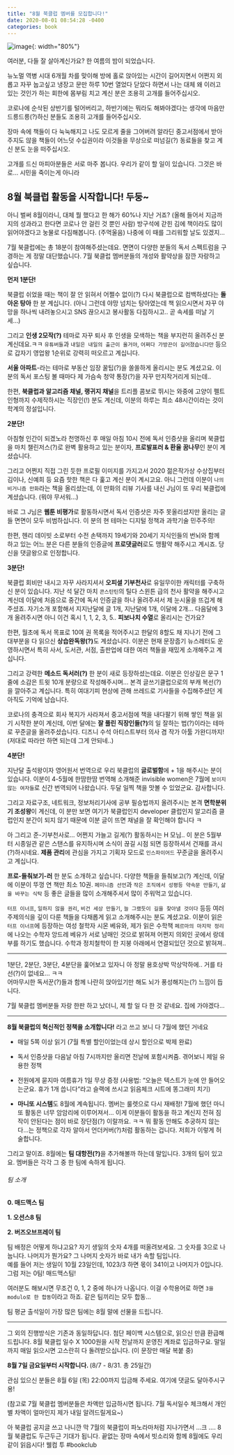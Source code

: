 ```yaml
---
title: "8월 북클럽 멤버를 모집합니다!"
date: 2020-08-01 08:54:28 -0400
categories: book
---
```


![image](https://i.pinimg.com/originals/6e/55/b9/6e55b959c8bfa4aadbc69a4e7c635405.gif){: width="80%"}

여러분, 다들 잘 살아계신가요?  한 여름의 밤이 되었습니다.

뉴노멀 역병 시대 6개월 차를 맞이해 방에 홀로 앉아있는 시간이 길어지면서 어쩐지 외롭고 자꾸 눕고싶고 냉장고 문만 하루 10번 열었다 닫았다 하면서 나는 대체 왜 이러고 있는 것인가 하는 회한에 몸부림 치고 계신 분은 조용히 고개를 들어주십시오.

코로나에 순삭된 상반기를 털어버리고, 하반기에는 뭐라도 해봐야겠다는 생각에 마음만 드릉드릉(?)하신 분들도 조용히 고개를 들어주십시오.

장마 속에 책들이 다 눅눅해지고 나도 모르게 줄을 그어버려 알라딘 중고서점에서 받아주지도 않을 책들이 어느덧 수십권이라 이것들을 무상으로 떠넘길(?) 동료들을 찾고 계신 분도 눈을 떠주십시오.

고개를 드신 마피아분들은 서로 마주 봅니다.  우리가 같이 할 일이 있습니다. 그것은 바로…  시민을 죽이는게 아니라 




<h2> 8월 북클럽 활동을 시작합니다!  두둥~ </h2>


아니 벌써 8월이라니, 대체 뭘 했다고 한 해가 60%나 지난 거죠? (올해 들어서 지금까지의 성과라고 한다면 코로나 안 걸린 것 뿐인 사람)
방구석에 갇힌 김에 책이라도 많이 읽어야겠다고 눙물로 다짐해봅니다. (주먹울음)  나중에 이 때를 그리워할 날도 있겠지…

7월 북클럽에는 총 18분이 참여해주셨는데요. 면면이 다양한 분들의 독서 스펙트럼을 구경하는 게 정말 대단했습니다. 
7월 북클럽 멤버분들의 개성와 활약상을 잠깐 자랑하고 싶습니다.  


<strong>먼저 1분단!</strong>

북클럽 쉬었을 때는 책이 잘 안 읽혀서 어쩔수 없이(?) 다시 북클럽으로 컴백하셨다는 <strong>돌아온 탕아</strong> 한 분 계십니다. (아니 그런데 야망 넘치는 탕아였는데 책 읽으시면서 자꾸 야망을 하나씩 내려놓으시고 SNS 끊으시고 봉사활동 다짐하시고..   곧 속세를 떠날 기세…)

그리고 <strong>인생 2모작(?)</strong> 테마로 자꾸 퇴사 후 인생을 모색하는 책을 부지런히 올려주신 분 계신데요.ㅋㅋ `유튜버들`과  `내일은 내일의 출근이 올거야`, `어쩌다 가방끈이 길어졌습니다만` 등으로 갑자기 영업왕 1순위로 강력히 떠오르고 계십니다.

<strong>서울 아파트</strong>-라는 테마로 부동산 임장 꿀팁(?)을 쏠쏠하게 올리시는 분도 계셨고요. 이분의 독서 포스팅 볼 때마다 제 가슴속 청약 통장(?)을 자꾸 만지작거리게 되는데..

한편, <strong>북클럽과 알고리즘 채널, 랭귀지 채널</strong>을 트리플 콤보로 뛰시는 와중에 고양이 펠트인형까지 수제작하시는 직장인(!) 분도 계신데, 이분의 하루는 최소 48시간이라는 것이 학계의 정설입니다.


<strong>2분단! </strong>

아침형 인간이 되겠노라 천명하신 후 매일 아침 10시 전에 독서 인증샷을 올리며 북클럽을 마치 챌린저스(?)로 완벽 활용하고 있는 분이자,  <strong>프로발표러 & 환율 꿈나무</strong>인 분이 계셨습니다.

그리고 어쩐지 직접 그린 듯한 프로필 이미지를 가지고서 2020 젊은작가상 수상집부터 김이나, 신예희 등 요즘 핫한 책은 다 훑고 계신 분이 계시고요. 아니 그런데 이분이 `나의 비거니즘 만화`라는 책을 올리셨는데, 이 만화의 리뷰 기사를 내신 J님이 또 우리 북클럽에 계셨습니다. (뭐야 무서워…)

바로 그 J님은 <strong>웹툰 비평가</strong>로 활동하시면서 독서 인증샷은 자주 못올리셨지만 올리는 글들 면면이 모두 비범하십니다. 이 분의 현 테마는 디지털 정책과 과학기술 민주주의!

한편, 헨리 데이빗 소로부터 수전 손택까지 19세기와 20세기 지식인들의 번뇌와 함께 하고 있는 어느 분은 다른 분들의 인증글에 <strong>프로댓글러</strong>로도 맹활약 해주시고 계시죠. 당신을 댓글왕으로 인정합니다.


<strong>3분단!</strong>

북클럽 회비만 내시고 자꾸 사라지셔서 <strong>오피셜 기부천사</strong>로 유일무이한 캐릭터를 구축하신 분이 있습니다. 지난 석 달간 마치 `콘스탄틴`의 틸다 스윈튼 급의 천사 활약을 해주시고 계신데 이달에 처음으로 중간에 독서 인증글을 하나 올려주셔서 제 눈시울을 뜨겁게 해주셨죠.
자기소개 포함해서 지지난달에 글 1개, 지난달에 1개, 이달에 2개… 다음달에 3개 올려주시면 아니 이건 혹시 1, 1, 2, 3, 5.. <strong>피보나치 수열</strong>로 올리시는 건가요?

한편, 월초에 독서 목표로 10여 권 목록을 적어주시고 한달의 8할도 채 지나기 전에 그 대부분을 다 읽으신 <strong>상습완독왕(?)</strong>도 계셨습니다. 이분은 현재 문장줍기 뉴스레터도 운영하시면서 특히 사서, 도서관, 서점, 출판업에 대한 여러 책들을 재밌게 소개해주고 계십니다.

그리고 강력한 <strong>메소드 독서러(?)</strong> 한 분이 새로 등장하셨는데요. 이분은 인상깊은 문구 1줄에 소감은 트윗 10개 분량으로 작성해주시며… 본격 글쓰기클럽으로의 부캐 복선(?)을 깔아주고 계십니다. 특히 여대기피 현상에 관해 쓰레드로 기사들을 수집해주셨던 게 아직도 기억에 남습니다.

코로나의 충격으로 회사 복지가 사라져서 중고서점에 책을 내다팔기 위해 쌓인 책을 읽기 시작한 분이 계신데, 이번 달에는 <strong>잘 풀린 직장인들(?)</strong>의 일 잘하는 법(?)이라는 테마로 꾸준글을 올려주셨습니다. 디즈니 수석 아티스트부터 의사 겸 작가 아툴 가완디까지! (저대로 따라만 하면 되는데 그게 안되네..)


<strong>4분단!</strong>

지난달 출석왕이자 영어원서 번역으로 우리 북클럽의 <strong>글로벌함</strong>에 + 1을 해주시는 분이 있습니다. 이분이 4-5월에 한땀한땀 번역해 소개해준 invisible women은 7월에 `보이지 않는 여자들`로 신간 번역되어 나왔습니다. 두달 일찍 책을 맛볼 수 있었군요. 감사합니다.

그리고 자료구조, 네트워크, 정보처리기사에 공부 필승법까지 올려주시는 본격 <strong>면학분위기 조성왕</strong>이 계신데, 이 분만 보면 여기가 북클럽인지 developer 클럽인지 알고리즘 클럽인지 분간이 되지 않기 때문에 이분 글이 뜨면 채널을 잘 확인해야 합니다 ㅋ

아 그리고 준-기부천사로… 어쩐지 가늘고 길게(?) 활동하시는 H 모님.. 이 분은 5월부터 시종일관 같은 스탠스를 유지하시며 소식이 끊길 시점 되면 등장하셔서 건재를 과시(?)하시네요. <strong>제품 관리</strong>에 관심을 가지고 기획자 모드로 `인스파이어드` 꾸준글을 올려주시고 계십니다.

<strong>프로-들춰보기-러</strong> 한 분도 소개하고 싶습니다. 다양한 책들을 들춰보고(?) 계신데, 이달에 이분이 뚜껑 연 책만 최소 10권. `페미니즘 선언`과 `작은 조직에서 성평등 약속문 만들기`,  `삶을 바꾸는 식탁` 등 좋은 글들을 많이 소개해주셔서 많이 주워먹고 있습니다.

`터프 이너프`, `일하지 않을 권리`, `비건 세상 만들기`, `늘 그랬듯이 길을 찾아낼 것이다` 등등 여러 주제의식을 깊이 다룬 책들을 다채롭게 읽고 소개해주시는 분도 계셨고요. 이분이 읽은 `터프 이너프`에 등장하는 여성 철학자 시몬 베유와,  제가 읽은 수학책 `페르마의 마지막 정리`에 나오는 수학자 앙드레 베유가 서로 남매인 것으로 밝혀져 어쩐지 의외인 곳에서 랑데부를 하기도 했습니다. 수학과 정치철학이 한 지붕 아래에서 연결되있던 것으로 밝혀져..


-------------------------

1분단, 2분단, 3분단, 4분단을 훑어보고 있자니 아 정말 용호상박 막상막하에.. 거를 타선(?)이 없네요… ㅋㅋ  
어마무시한 독서꾼(?)들과 함께 나란히 앉아있기만 해도 뇌가 풍성해지는(?) 느낌이 듭니다.  

7월 북클럽 멤버분들 자랑 한판 하고 났더니,  제 할 일 다 한 것 같네요. 집에 가야겠다...



---------------------------


<strong>8월 북클럽의 혁신적인 정책을 소개합니다!</strong>  라고 쓰고 보니 다 7월에 했던 거네요

- 매일 5쪽 이상 읽기   (7월 특별 할인이었는데 상시 할인으로 박제 완료)

- 독서 인증샷을 다음날 아침 7시까지만 올리면 전날에 포함시켜줌.  겪어보니 제일 유용한 정책

- 전원에게 묻지마 여름휴가 1일 무상 증정   (사용법:  “오늘은 텍스트가 눈에 안 들어오는군요. 휴가 1개 씁니다“라고 슬랙에 쓰시고 읽음체크 시트에 똥그래미 치기)

- <strong>마니또 시스템</strong>도 8월에 계속됩니다. 멤버는 룰렛으로 다시 재배정!
7월에 했던 마니또 활동은 너무 암암리에 이루어져서… 이게 이분들이 활동을 하고 계신지 전혀 짐작이 안된다는 점이 바로 장단점(?) 이랄까요. ㅋㅋ 뭐 활동 안해도 추궁하지 않는다…는 정책으로  각자 알아서 언더커버(?)처럼 활동하는 겁니다. 저희가 이렇게 허술합니다.



그리고 말이죠.  8월에는 <strong>팀 대항전(?)</strong>을 추가해볼까 하는데 말입니다. 
3개의 팀이 있고요. 멤버들은 각각 그 중 한 팀에 속하게 됩니다.


<h6>팀 소개</h6>

<strong>0. 매드맥스 팀 </strong>

<strong>1. 오션스8 팀</strong>

<strong>2. 버즈오브프레이 팀 </strong>

팀 배정은 어떻게 하냐고요? 자기 생일의 숫자 4개를 떠올려보세요. 그 숫자를 3으로 나눕니다. 나머지가 뭔가요? 그 나머지 숫자가 바로 내가 속할 팀입니다. <br>
예를 들어 저는 생일이 10월 23일인데, 1023/3 하면 몫이 341이고 나머지가 0입니다. 그럼 저는 0팀! 매드맥스팀! <br>

여러분도 해보시면 무조건 0, 1, 2  중에 하나가 나옵니다.  이걸 수학용어로 하면 `3을 modulo로 한 합동`이라고 하죠. 같은 팀끼리는 모두 합동…  

팀 평균 출석일이 가장 많은 팀에는 8월 말에 선물을 드립니다.

----------


그 외의 진행방식은 기존과 동일하답니다. 첨단 페이백 시스템으로, 읽으신 만큼 환급해드립니다.  8월 북클럽 일수 X 1000원을 시작 전날까지 운영진 계좌로 입금하구요. 말일까지 매일 읽으시면  고스란히 다 돌려받으십니다. (이 문장만 매달 복붙 중)


<strong>8월 7일 금요일부터 시작합니다. </strong> (8/7 - 8/31. 총 25일간)

관심 있으신 분들은 8월 6일 (목) 22:00까지 입금해 주세요. 여기에 댓글도 달아주시구용!

(참고로 7월 북클럽 멤버분들은 차액만 입금하시면 됩니다. 7월 독서일수 체크해서 개인별 차액이 얼마인지 제가 내일 알려드릴게요~)


아  북클럽 공지글 쓰고 나니깐 막 7월의 북클럽이 파노라마처럼 지나가면서 …크 ….  8월 북클럽도 두근두근 기대가 됩니다.
끝없는 장마 속에서 빗소리와 함께 8월에도 우리 같이 읽읍시다!  웰컴 투 #bookclub